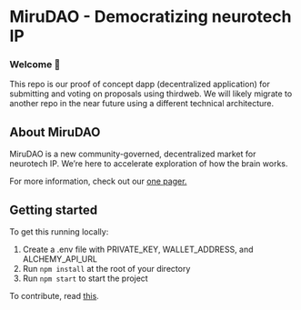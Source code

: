 # MiruDAO - Democratizing neurotech IP 

### **Welcome 👋**
This repo is our proof of concept dapp (decentralized application) for submitting and voting on proposals using thirdweb. We will likely migrate to another repo in the near future using a different technical architecture.
## About MiruDAO
MiruDAO is a new community-governed, decentralized market for neurotech IP. We’re here to accelerate exploration of how the brain works.

For more information, check out our [one pager.](https://mirudao.com/onepager.pdf)

## Getting started
To get this running locally:

1. Create a .env file with PRIVATE_KEY, WALLET_ADDRESS, and ALCHEMY_API_URL
2. Run `npm install` at the root of your directory
3. Run `npm start` to start the project


To contribute, read [this](https://github.com/MiruDAO/MiruDAO-Thirdweb/blob/main/CONTRIBUTING.md).
